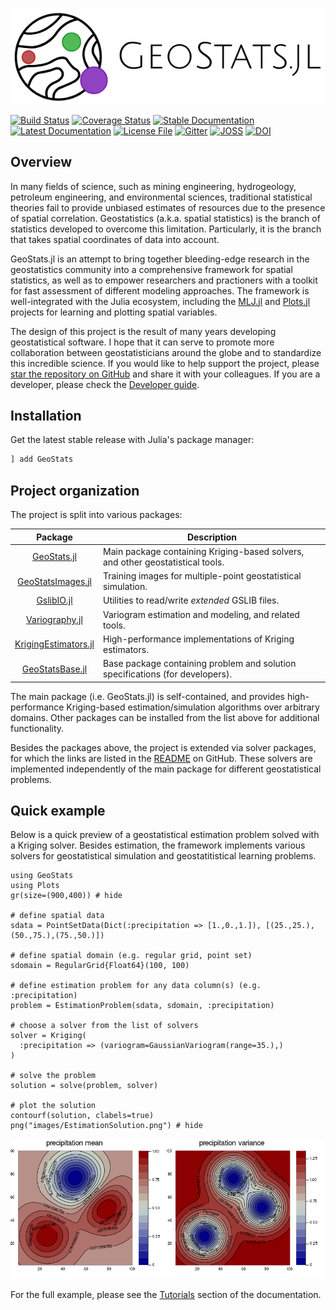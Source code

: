 ![GeoStatsLogo](images/GeoStats.png)

[![Build Status](https://travis-ci.org/juliohm/GeoStats.jl.svg?branch=master)](https://travis-ci.org/juliohm/GeoStats.jl)
[![Coverage Status](https://codecov.io/gh/juliohm/GeoStats.jl/branch/master/graph/badge.svg)](https://codecov.io/gh/juliohm/GeoStats.jl)
[![Stable Documentation](https://img.shields.io/badge/docs-stable-blue.svg)](https://juliohm.github.io/GeoStats.jl/stable)
[![Latest Documentation](https://img.shields.io/badge/docs-latest-blue.svg)](https://juliohm.github.io/GeoStats.jl/latest)
[![License File](https://img.shields.io/badge/license-ISC-blue.svg)](https://github.com/juliohm/GeoStats.jl/blob/master/LICENSE)
[![Gitter](https://img.shields.io/badge/chat-on%20gitter-bc0067.svg)](https://gitter.im/JuliaEarth/GeoStats.jl)
[![JOSS](http://joss.theoj.org/papers/10.21105/joss.00692/status.svg)](https://doi.org/10.21105/joss.00692)
[![DOI](https://zenodo.org/badge/33827844.svg)](https://zenodo.org/badge/latestdoi/33827844)

## Overview

In many fields of science, such as mining engineering, hydrogeology, petroleum engineering,
and environmental sciences, traditional statistical theories fail to provide unbiased estimates
of resources due to the presence of spatial correlation. Geostatistics (a.k.a. spatial statistics)
is the branch of statistics developed to overcome this limitation. Particularly, it is the branch
that takes spatial coordinates of data into account.

GeoStats.jl is an attempt to bring together bleeding-edge research in the geostatistics community
into a comprehensive framework for spatial statistics, as well as to empower researchers and
practioners with a toolkit for fast assessment of different modeling approaches. The framework is
well-integrated with the Julia ecosystem, including the [MLJ.jl](https://github.com/alan-turing-institute/MLJ.jl)
and [Plots.jl](https://github.com/JuliaPlots/Plots.jl) projects for learning and plotting spatial variables.

The design of this project is the result of many years developing geostatistical software. I hope that
it can serve to promote more collaboration between geostatisticians around the globe and to
standardize this incredible science. If you would like to help support the project, please
[star the repository on GitHub](https://github.com/juliohm/GeoStats.jl) and share it with your
colleagues. If you are a developer, please check the [Developer guide](devguide.md).

## Installation

Get the latest stable release with Julia's package manager:

```julia
] add GeoStats
```

## Project organization

The project is split into various packages:

| Package  | Description |
|:--------:| ----------- |
| [GeoStats.jl](https://github.com/juliohm/GeoStats.jl) | Main package containing Kriging-based solvers, and other geostatistical tools. |
| [GeoStatsImages.jl](https://github.com/juliohm/GeoStatsImages.jl) | Training images for multiple-point geostatistical simulation. |
| [GslibIO.jl](https://github.com/juliohm/GslibIO.jl) | Utilities to read/write *extended* GSLIB files. |
| [Variography.jl](https://github.com/juliohm/Variography.jl) | Variogram estimation and modeling, and related tools. |
| [KrigingEstimators.jl](https://github.com/juliohm/KrigingEstimators.jl) | High-performance implementations of Kriging estimators. |
| [GeoStatsBase.jl](https://github.com/juliohm/GeoStatsBase.jl) | Base package containing problem and solution specifications (for developers). |

The main package (i.e. GeoStats.jl) is self-contained, and provides high-performance
Kriging-based estimation/simulation algorithms over arbitrary domains. Other packages
can be installed from the list above for additional functionality.

Besides the packages above, the project is extended via solver packages, for which
the links are listed in the [README](https://github.com/juliohm/GeoStats.jl) on GitHub.
These solvers are implemented independently of the main package for different
geostatistical problems.

## Quick example

Below is a quick preview of a geostatistical estimation problem solved with a Kriging
solver. Besides estimation, the framework implements various solvers for
geostatistical simulation and geostatitistical learning problems.

```@example overview
using GeoStats
using Plots
gr(size=(900,400)) # hide

# define spatial data
sdata = PointSetData(Dict(:precipitation => [1.,0.,1.]), [(25.,25.),(50.,75.),(75.,50.)])

# define spatial domain (e.g. regular grid, point set)
sdomain = RegularGrid{Float64}(100, 100)

# define estimation problem for any data column(s) (e.g. :precipitation)
problem = EstimationProblem(sdata, sdomain, :precipitation)

# choose a solver from the list of solvers
solver = Kriging(
  :precipitation => (variogram=GaussianVariogram(range=35.),)
)

# solve the problem
solution = solve(problem, solver)

# plot the solution
contourf(solution, clabels=true)
png("images/EstimationSolution.png") # hide
```
![](images/EstimationSolution.png)

For the full example, please see the [Tutorials](tutorials.md) section of the documentation.
